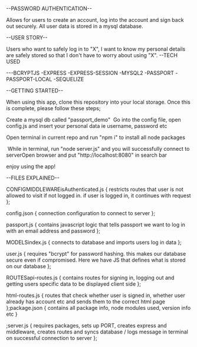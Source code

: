--PASSWORD AUTHENTICATION--

Allows for users to create an account, log into the account and sign back out securely. All user data is stored in a mysql database.

--USER STORY--

Users who want to safely log in to "X", I want to know my personal details are safely stored so that I don't have to worry about using "X".
--TECH USED 

---BCRYPTJS -EXPRESS -EXPRESS-SESSION -MYSQL2 -PASSPORT -PASSPORT-LOCAL -SEQUELIZE


--GETTING STARTED--

When using this app, clone this repository into your local storage. Once this is complete, please follow these steps;

Create a mysql db called "passport_demo" 
Go into the config file, open config.js and insert your personal data ie username, password etc 

Open terminal in current repo and run "npm i" to install all node packages

 While in terminal, run "node server.js" and you will successfully connect to serverOpen browser and put "http://localhost:8080" in search bar 

enjoy using the app!


--FILES EXPLAINED--

CONFIGMIDDLEWAREisAuthenticated.js { restricts routes that user is not allowed to visit if not logged in. if user is logged in, it continues with request };

config.json { connection configuration to connect to server };

passport.js { contains javascript logic that tells passport we want to log in with an email address and password };

MODELSindex.js { connects to database and imports users log in data };

user.js { requires "bcrypt" for password hashing. this makes our database secure even if compromised. Here we have JS that defines what is stored on our database };

ROUTESapi-routes.js { contains routes for signing in, logging out and getting users specific data to be displayed client side };

html-routes.js { routes that check whether user is signed in, whether user already has account etc and sends them to the correct html page };package.json { contains all package info, node modules used, version info etc }

;server.js { requires packages, sets up PORT, creates express and middleware, creates routes and syncs database / logs message in terminal on successful connection to server };

